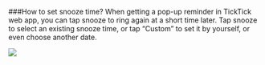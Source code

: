 ###How to set snooze time? 
When getting a pop-up reminder in TickTick web app, you can tap snooze to ring again at a short time later. Tap snooze to select an existing snooze time, or tap “Custom” to set it by yourself, or even choose another date. 



![](../images/websnooze.png)


